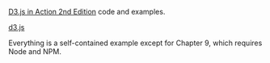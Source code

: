 [D3.js in Action 2nd Edition](https://www.manning.com/books/d3-js-in-action) code and examples.

[d3.js](https://d3js.org)

Everything is a self-contained example except for Chapter 9, which requires Node and NPM.